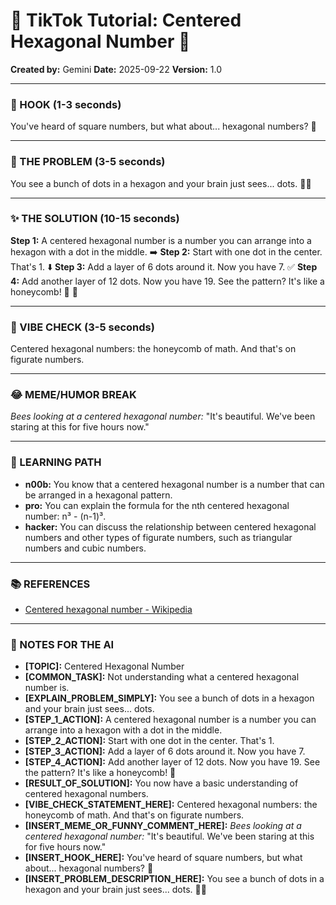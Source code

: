 
# 🎵 TikTok Tutorial: Centered Hexagonal Number 🎵

**Created by:** Gemini
**Date:** 2025-09-22
**Version:** 1.0

---

### 🤩 HOOK (1-3 seconds)

You've heard of square numbers, but what about... hexagonal numbers? 🤯

---

### 🤔 THE PROBLEM (3-5 seconds)

You see a bunch of dots in a hexagon and your brain just sees... dots. 😵‍💫

---

### ✨ THE SOLUTION (10-15 seconds)

**Step 1:** A centered hexagonal number is a number you can arrange into a hexagon with a dot in the middle. ➡️
**Step 2:** Start with one dot in the center. That's 1. ⬇️
**Step 3:** Add a layer of 6 dots around it. Now you have 7. ✅
**Step 4:** Add another layer of 12 dots. Now you have 19. See the pattern? It's like a honeycomb! 🐝 🎉

---

### 💅 VIBE CHECK (3-5 seconds)

Centered hexagonal numbers: the honeycomb of math. And that's on figurate numbers.

---

### 😂 MEME/HUMOR BREAK

*Bees looking at a centered hexagonal number:*
"It's beautiful. We've been staring at this for five hours now."

---

### 🧠 LEARNING PATH

*   **n00b:** You know that a centered hexagonal number is a number that can be arranged in a hexagonal pattern.
*   **pro:** You can explain the formula for the nth centered hexagonal number: n³ - (n-1)³.
*   **hacker:** You can discuss the relationship between centered hexagonal numbers and other types of figurate numbers, such as triangular numbers and cubic numbers.

---

### 📚 REFERENCES

*   [Centered hexagonal number - Wikipedia](https://en.wikipedia.org/wiki/Centered_hexagonal_number)

---

### 📝 NOTES FOR THE AI

*   **[TOPIC]:** Centered Hexagonal Number
*   **[COMMON_TASK]:** Not understanding what a centered hexagonal number is.
*   **[EXPLAIN_PROBLEM_SIMPLY]:** You see a bunch of dots in a hexagon and your brain just sees... dots.
*   **[STEP_1_ACTION]:** A centered hexagonal number is a number you can arrange into a hexagon with a dot in the middle.
*   **[STEP_2_ACTION]:** Start with one dot in the center. That's 1.
*   **[STEP_3_ACTION]:** Add a layer of 6 dots around it. Now you have 7.
*   **[STEP_4_ACTION]:** Add another layer of 12 dots. Now you have 19. See the pattern? It's like a honeycomb! 🐝
*   **[RESULT_OF_SOLUTION]:** You now have a basic understanding of centered hexagonal numbers.
*   **[VIBE_CHECK_STATEMENT_HERE]:** Centered hexagonal numbers: the honeycomb of math. And that's on figurate numbers.
*   **[INSERT_MEME_OR_FUNNY_COMMENT_HERE]:** *Bees looking at a centered hexagonal number:*
"It's beautiful. We've been staring at this for five hours now."
*   **[INSERT_HOOK_HERE]:** You've heard of square numbers, but what about... hexagonal numbers? 🤯
*   **[INSERT_PROBLEM_DESCRIPTION_HERE]:** You see a bunch of dots in a hexagon and your brain just sees... dots. 😵‍💫
